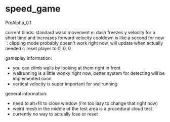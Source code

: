 # speed_game
PreAlpha_0.1

current binds:
standard wasd movement
e: dash
  freezes y velocity for a short time and increases forward velocity
  cooldown is like a second for now
`: clipping mode
  probably doesn't work right now, will update when actually needed
r: reset player to 0, 0, 0

gameplay information:
- you can climb walls by looking at them right in front
- wallrunning is a little wonky right now, better system for detecting will be implemented soon
- vertical velocity is super important for wallrunning

general information:
- need to alt+f4 to close window (i'm too lazy to change that right now)
- weird mesh in the middle of the test area is a procedural cloud test
- currently no way to actually lose or reset
